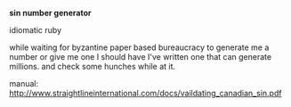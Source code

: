 **sin number generator**

idiomatic ruby

while waiting for byzantine paper based bureaucracy to generate me a number or give me one I should have I've written
one that can generate millions. and check some hunches while at it.

manual:
http://www.straightlineinternational.com/docs/vaildating_canadian_sin.pdf
